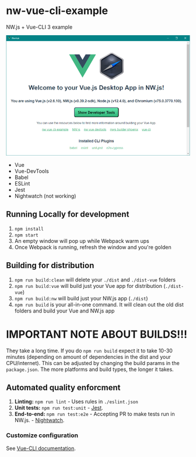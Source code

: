 # nw-vue-cli-example

NW.js + Vue-CLI 3 example

![A screenshot of the default app running on Windows](screenshot.png)

* Vue
* Vue-DevTools
* Babel
* ESLint
* Jest
* Nightwatch (not working)


## Running Locally for development

1. `npm install`
1. `npm start`
1. An empty window will pop up while Webpack warm ups
1. Once Webpack is running, refresh the window and you're golden


## Building for distribution

1. `npm run build:clean` will delete your `./dist` and `./dist-vue` folders
1. `npm run build:vue` will build just your Vue app for distribution (`./dist-vue`)
1. `npm run build:nw` will build just your NW.js app (`./dist`)
1. `npm run build` is your all-in-one command. It will clean out the old dist folders and build your Vue and NW.js app


# **IMPORTANT NOTE ABOUT BUILDS!!!**

They take a long time. If you do `npm run build` expect it to take 10-30 minutes (depending on amount of dependencies in the dist and your CPU/internet). This can be adjusted by changing the build params in the `package.json`. The more platforms and build types, the longer it takes.


## Automated quality enforcment

1. **Linting:** `npm run lint` - Uses rules in `./eslint.json`
1. **Unit tests:** `npm run test:unit` - [Jest](https://jestjs.io).
1. **End-to-end:** `npm run test:e2e` - Accepting PR to make tests run in NW.js. - [Nightwatch](https://nightwatchjs.org).


### Customize configuration

See [Vue-CLI documentation](https://cli.vuejs.org/config).
